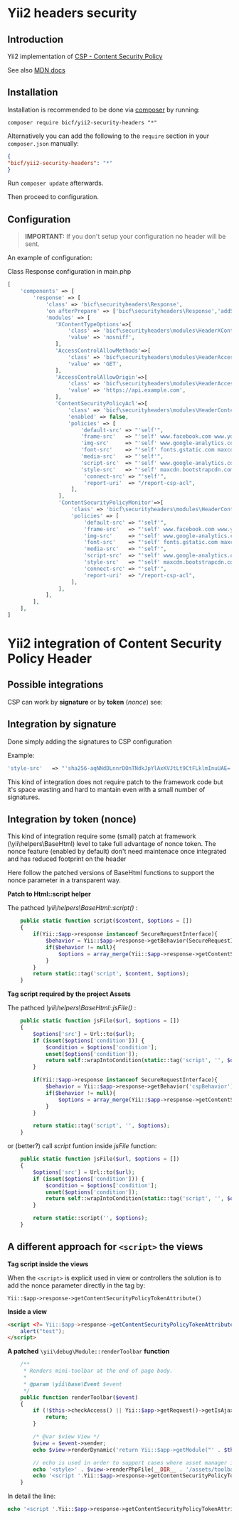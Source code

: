 Yii2 headers security
================

Introduction <a name="introduction"></a>
------------
Yii2 implementation of [CSP - Content Security Policy](https://www.w3.org/TR/CSP1/) 

See also [MDN docs](https://developer.mozilla.org/en-US/docs/Web/HTTP/CSP)  



Installation <a name="installation"></a>
------------


Installation is recommended to be done via [composer][] by running:

	composer require bicf/yii2-security-headers "*"

Alternatively you can add the following to the `require` section in your `composer.json` manually:

```json
{
"bicf/yii2-security-headers": "*"
}
```

Run `composer update` afterwards.

[composer]: https://getcomposer.org/ "The PHP package manager"

Then proceed to configuration.

Configuration <a name="configuration"></a>
------------


> **IMPORTANT:** If you don't setup your configuration no header will be sent.


An example of configuration:



Class Response configuration in main.php

```php
[
    'components' => [
        'response' => [
            'class' => 'bicf\securityheaders\Response',
            'on afterPrepare' => ['bicf\securityheaders\Response','addSecurityHeaders'],
            'modules' => [
               'XContentTypeOptions'=>[
                   'class' => 'bicf\securityheaders\modules\HeaderXContentTypeOptions',
                   'value' => 'nosniff',
               ],
               'AccessControlAllowMethods'=>[
                   'class' => 'bicf\securityheaders\modules\HeaderAccessControlAllowMethods',
                   'value' => 'GET',
               ],
               'AccessControlAllowOrigin'=>[
                   'class' => 'bicf\securityheaders\modules\HeaderAccessControlAllowOrigin',
                   'value' => 'https://api.example.com',
               ],
               'ContentSecurityPolicyAcl'=>[
                   'class' => 'bicf\securityheaders\modules\HeaderContentSecurityPolicyAcl',
                   'enabled' => false,
                   'policies' => [
                       'default-src' => "'self'",
                       'frame-src'   => "'self' www.facebook.com www.youtube.com www.google.com",
                       'img-src'     => "'self' www.google-analytics.com",
                       'font-src'    => "'self' fonts.gstatic.com maxcdn.bootstrapcdn.com",
                       'media-src'   => "'self'",
                       'script-src'  => "'self' www.google-analytics.com",
                       'style-src'   => "'self' maxcdn.bootstrapcdn.com",
                        'connect-src' => "'self'",
                        'report-uri'  => "/report-csp-acl",
                    ],
                ],
                'ContentSecurityPolicyMonitor'=>[
                    'class' => 'bicf\securityheaders\modules\HeaderContentSecurityPolicyMonitor',
                    'policies' => [
                        'default-src' => "'self'",
                        'frame-src'   => "'self' www.facebook.com www.youtube.com www.google.com",
                        'img-src'     => "'self' www.google-analytics.com",
                        'font-src'    => "'self' fonts.gstatic.com maxcdn.bootstrapcdn.com",
                        'media-src'   => "'self'",
                        'script-src'  => "'self' www.google-analytics.com",
                        'style-src'   => "'self' maxcdn.bootstrapcdn.com",
                        'connect-src' => "'self'",
                        'report-uri'  => "/report-csp-acl",
                    ],
                ],
            ],
        ],
    ],
]

```


Yii2 integration of Content Security Policy Header
================

Possible integrations
----------------
CSP can work by **signature** or by **token** (*nonce*)
see:



Integration by signature
----------------
Done simply adding the signatures to CSP configuration 

Example:
```php
'style-src'   => "'sha256-aqNNdDLnnrDOnTNdkJpYlAxKVJtLt9CtFLklmInuUAE=' 'sha256-6fwFCXmgb6H4XQGajtDSVG3YuKmX3dT1NkX4+z510Og=' 'sha256-ZdHxw9eWtnxUb3mk6tBS+gIiVUPE3pGM470keHPDFlE='",
``` 
This kind of integration does not require patch to the framework code but it's space wasting and hard to mantain 
even with a small number of signatures.

Integration by token (nonce) 
----------------
This kind of integration require some (small) patch at framework (\yii\helpers\BaseHtml) level to take full advantage of nonce token.
The nonce feature (enabled by default) don't need maintenace once integrated and has reduced footprint on the header

Here follow the patched versions of BaseHtml functions to support the nonce parameter in a transparent way. 

**Patch to Html::script helper**

The pathced  *\yii\helpers\BaseHtml::script()* :
                                                                                                                
```php
    public static function script($content, $options = [])
    {
        if(Yii::$app->response instanceof SecureRequestInterface){
            $behavior = Yii::$app->response->getBehavior(SecureRequestInterface::CSP_NONCE_BEHAVIOR);
            if($behavior != null){
                $options = array_merge(Yii::$app->response->getContentSecurityPolicyTokenArray(),$options );
            }
        }
        return static::tag('script', $content, $options);
    }

```

**Tag script required by the project Assets**

The pathced  *\yii\helpers\BaseHtml::jsFile()* :

```php
    public static function jsFile($url, $options = [])
    {
        $options['src'] = Url::to($url);
        if (isset($options['condition'])) {
            $condition = $options['condition'];
            unset($options['condition']);
            return self::wrapIntoCondition(static::tag('script', '', $options), $condition);
        }

        if(Yii::$app->response instanceof SecureRequestInterface){
            $behavior = Yii::$app->response->getBehavior('cspBehavior');
            if($behavior != null){
                $options = array_merge(Yii::$app->response->getContentSecurityPolicyTokenArray(),$options );
            }
        }

        return static::tag('script', '', $options);
    }

``` 

or (better?) call *script* funtion inside *jsFile* function:

```php
    public static function jsFile($url, $options = [])
    {
        $options['src'] = Url::to($url);
        if (isset($options['condition'])) {
            $condition = $options['condition'];
            unset($options['condition']);
            return self::wrapIntoCondition(static::tag('script', '', $options), $condition);
        }

        return static::script('', $options);
    }


```

A different approach for `<script>` the views 
-----------

**Tag script inside the views**

When the `<script>` is explicit used in view or controllers the solution is to add the nonce parameter directly in the tag by:

`Yii::$app->response->getContentSecurityPolicyTokenAttribute()`


**Inside a view**

```html
<script <?= Yii::$app->response->getContentSecurityPolicyTokenAttribute();?> >
    alert("test");
</script>

```

**A patched** `\yii\debug\Module::renderToolbar` **function**


```php
    /**
     * Renders mini-toolbar at the end of page body.
     *
     * @param \yii\base\Event $event
     */
    public function renderToolbar($event)
    {
        if (!$this->checkAccess() || Yii::$app->getRequest()->getIsAjax()) {
            return;
        }

        /* @var $view View */
        $view = $event->sender;
        echo $view->renderDynamic('return Yii::$app->getModule("' . $this->id . '")->getToolbarHtml();');

        // echo is used in order to support cases where asset manager is not available
        echo '<style>' . $view->renderPhpFile(__DIR__ . '/assets/toolbar.css') . '</style>';
        echo '<script '.Yii::$app->response->getContentSecurityPolicyTokenAttribute().'>' . $view->renderPhpFile(__DIR__ . '/assets/toolbar.js') . '</script>';
    }
```

In detail the line: 
```php
echo '<script '.Yii::$app->response->getContentSecurityPolicyTokenAttribute().'>' . $view->renderPhpFile(__DIR__ . '/assets/toolbar.js') . '</script>';

```



